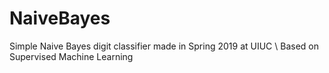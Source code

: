 # NaiveBayes
Simple Naive Bayes digit classifier made in Spring 2019 at UIUC \\
Based on Supervised Machine Learning 
